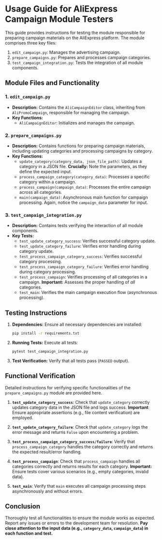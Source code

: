 # Usage Guide for AliExpress Campaign Module Testers

This guide provides instructions for testing the module responsible for preparing campaign materials on the AliExpress platform.  The module comprises three key files:

1. `edit_campaign.py`: Manages the advertising campaign.
2. `prepare_campaigns.py`: Prepares and processes campaign categories.
3. `test_campaign_integration.py`: Tests the integration of all module components.


## Module Files and Functionality

### 1. `edit_campaign.py`

* **Description:** Contains the `AliCampaignEditor` class, inheriting from `AliPromoCampaign`, responsible for managing the campaign.
* **Key Functions:**
    * `AliCampaignEditor`: Initializes and manages the campaign.

### 2. `prepare_campaigns.py`

* **Description:** Contains functions for preparing campaign materials, including updating categories and processing campaigns by category.
* **Key Functions:**
    * `update_category(category_data, json_file_path)`: Updates a category in a JSON file.  **Crucially:** Note the parameters, as they define the expected input.
    * `process_campaign_category(category_data)`: Processes a specific category within a campaign.
    * `process_campaign(campaign_data)`: Processes the entire campaign across all categories.
    * `main(campaign_data)`: Asynchronous main function for campaign processing.  Again, notice the `campaign_data` parameter for input.


### 3. `test_campaign_integration.py`

* **Description:** Contains tests verifying the interaction of all module components.
* **Key Tests:**
    * `test_update_category_success`: Verifies successful category update.
    * `test_update_category_failure`: Verifies error handling during category update.
    * `test_process_campaign_category_success`: Verifies successful category processing.
    * `test_process_campaign_category_failure`: Verifies error handling during category processing.
    * `test_process_campaign`: Verifies processing of all categories in a campaign.  **Important:**  Assesses the proper handling of *all* categories.
    * `test_main`: Verifies the main campaign execution flow (asynchronous processing).


## Testing Instructions

1. **Dependencies:** Ensure all necessary dependencies are installed:
   ```bash
   pip install -r requirements.txt
   ```

2. **Running Tests:** Execute all tests:
   ```bash
   pytest test_campaign_integration.py
   ```

3. **Test Verification:** Verify that all tests pass (`PASSED` output).


## Functional Verification

Detailed instructions for verifying specific functionalities of the `prepare_campaigns.py` module are provided here.

1. **`test_update_category_success`**: Check that `update_category` correctly updates category data in the JSON file and logs success.   **Important**: Ensure appropriate assertions (e.g., file content verification) are employed.

2. **`test_update_category_failure`**: Check that `update_category` logs the error message and returns `False` upon encountering a problem.

3. **`test_process_campaign_category_success/failure`**: Verify that `process_campaign_category` handles the category correctly and returns the expected result/error handling.

4. **`test_process_campaign`**: Check that `process_campaign` handles all categories correctly and returns results for each category.  **Important:**  Ensure tests cover various scenarios (e.g., empty categories, invalid data).

5. **`test_main`**: Verify that `main` executes all campaign processing steps asynchronously and without errors.


## Conclusion

Thoroughly test all functionalities to ensure the module works as expected. Report any issues or errors to the development team for resolution.  **Pay close attention to the input data (e.g., `category_data`, `campaign_data`) in each function and test.**